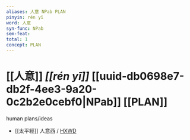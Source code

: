 ```yaml
---
aliases: 人意 NPab PLAN
pinyin: rén yī
word: 人意
syn-func: NPab
sem-feat: 
total: 1
concept: PLAN 
---
```

# [[人意]] *[[rén yī]]*  [[uuid-db0698e7-db2f-4ee3-9a20-0c2b2e0cebf0|NPab]] [[PLAN]]
human plans/ideas
 - [[太平經]] 人意西 / [HXWD](https://hxwd.org/textview.html?location=KR5e0001_tls_007-44a.152)